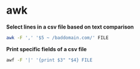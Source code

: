 # awk

**Select lines in a csv file based on text comparison**
```bash
awk -F ',' '$5 ~ /baddomain.com/' FILE
```

**Print specific fields of a csv file**
```bash
awf -F '|' '{print $3" "$4} FILE
```
